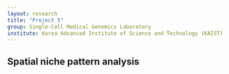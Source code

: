 ```yaml
---
layout: research
title: "Project 5"
group: Single-Cell Medical Genomics Laboratory
institute: Korea Advanced Institute of Science and Technology (KAIST)
---
```


## Spatial niche pattern analysis